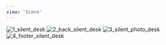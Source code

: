 ```yaml
---
view: 'Scene'
---
```


![1_silent_desk](lovemanifest/media/galleries/silent/1_silent_desk.jpg?v=2)
![2_back_silent_desk](lovemanifest/media/galleries/silent/2_back_silent_desk.jpg?v=2)
![3_silent_photo_desk](lovemanifest/media/galleries/silent/3_silent_photo_desk.jpg?v=2)
![4_footer_silent_desk](lovemanifest/media/galleries/silent/4_footer_silent_desk.jpg?v=2)
